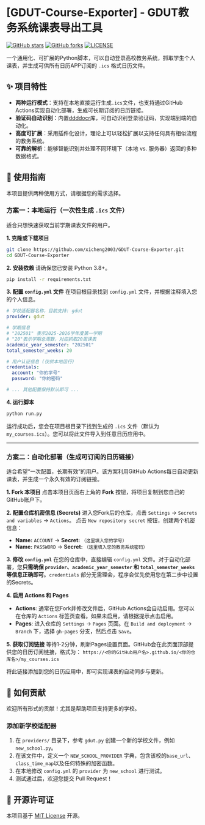 # [GDUT-Course-Exporter] - GDUT教务系统课表导出工具

[![GitHub stars](https://img.shields.io/github/stars/xicheng2003/GDUT-Course-Exporter?style=flat-square)](https://github.com/xicheng2003/GDUT-Course-Exporter)
[![GitHub forks](https://img.shields.io/github/forks/xicheng2003/GDUT-Course-Exporter?style=flat-square)](https://github.com/xicheng2003/GDUT-Course-Exporter/network)
[![LICENSE](https://img.shields.io/github/license/xicheng2003/GDUT-Course-Exporter?style=flat-square)](https://github.com/xicheng2003/GDUT-Course-Exporter/blob/main/LICENSE)

一个通用化、可扩展的Python脚本，可以自动登录高校教务系统，抓取学生个人课表，并生成可供所有日历APP订阅的 `.ics` 格式日历文件。

## ✨ 项目特性

- **两种运行模式**：支持在本地直接运行生成`.ics`文件，也支持通过GitHub Actions实现自动化部署，生成可长期订阅的日历链接。
- **验证码自动识别**：内置[ddddocr](https://github.com/sml2h3/ddddocr)库，可自动识别登录验证码，实现端到端的自动化。
- **高度可扩展**：采用插件化设计，理论上可以轻松扩展以支持任何具有相似流程的教务系统。
- **可靠的解析**：能够智能识别并处理不同环境下（本地 vs. 服务器）返回的多种数据格式。

## 🚀 使用指南

本项目提供两种使用方式，请根据您的需求选择。

### 方案一：本地运行（一次性生成 `.ics` 文件）

适合只想快速获取当前学期课表文件的用户。

**1. 克隆或下载项目**
```bash
git clone https://github.com/xicheng2003/GDUT-Course-Exporter.git
cd GDUT-Course-Exporter
```

**2. 安装依赖**
请确保您已安装 Python 3.8+。
```bash
pip install -r requirements.txt
```

**3. 配置 `config.yml` 文件**
在项目根目录找到 `config.yml` 文件，并根据注释填入您的个人信息。
```yaml
# 学校适配器名称，目前支持: gdut
provider: gdut

# 学期信息
# "202501" 表示2025-2026学年度第一学期
# "20"表示学期总周数，对应抓取20周课表
academic_year_semester: "202501" 
total_semester_weeks: 20

# 用户认证信息 (仅供本地运行)
credentials:
  account: "你的学号"
  password: "你的密码"

# ... 其他配置保持默认即可 ...
```

**4. 运行脚本**
```bash
python run.py
```
运行成功后，您会在项目根目录下找到生成的 `.ics` 文件（默认为 `my_courses.ics`）。您可以将此文件导入到任意日历应用中。

---

### 方案二：自动化部署（生成可订阅的日历链接）

适合希望“一次配置，长期有效”的用户。该方案利用GitHub Actions每日自动更新课表，并生成一个永久有效的订阅链接。

**1. Fork 本项目**
点击本项目页面右上角的 **Fork** 按钮，将项目复制到您自己的GitHub账户下。

**2. 配置仓库机密信息 (Secrets)**
进入您Fork后的仓库，点击 `Settings` -> `Secrets and variables` -> `Actions`。
点击 `New repository secret` 按钮，创建两个机密信息：
- **Name:** `ACCOUNT` -> **Secret:** `（这里填入您的学号）`
- **Name:** `PASSWORD` -> **Secret:** `（这里填入您的教务系统密码）`

**3. 修改 `config.yml`**
在您的仓库中，直接编辑 `config.yml` 文件。对于自动化部署，您**只需确保 `provider`、`academic_year_semester` 和 `total_semester_weeks` 等信息正确即可**。`credentials` 部分无需理会，程序会优先使用您在第二步中设置的Secrets。

**4. 启用 Actions 和 Pages**
- **Actions**: 通常在您Fork并修改文件后，GitHub Actions会自动启用。您可以在仓库的 `Actions` 标签页查看。如果未启用，请根据提示点击启用。
- **Pages**: 进入仓库的 `Settings` -> `Pages` 页面。在 `Build and deployment` -> `Branch` 下，选择 `gh-pages` 分支，然后点击 `Save`。

**5. 获取订阅链接**
等待1-2分钟，刷新Pages设置页面。GitHub会在此页面顶部提供您的日历订阅链接，格式为：
`https://<你的GitHub用户名>.github.io/<你的仓库名>/my_courses.ics`

将此链接添加到您的日历应用中，即可实现课表的自动同步与更新。

## 🤝 如何贡献

欢迎所有形式的贡献！尤其是帮助项目支持更多的学校。

### 添加新学校适配器

1.  在 `providers/` 目录下，参考 `gdut.py` 创建一个新的学校文件，例如 `new_school.py`。
2.  在该文件中，定义一个 `NEW_SCHOOL_PROVIDER` 字典，包含该校的`base_url`、`class_time_map`以及任何特殊的加密函数。
3.  在本地修改 `config.yml` 的 `provider` 为 `new_school` 进行测试。
4.  测试通过后，欢迎您提交 Pull Request！

## 📄 开源许可证

本项目基于 [MIT License](LICENSE) 开源。